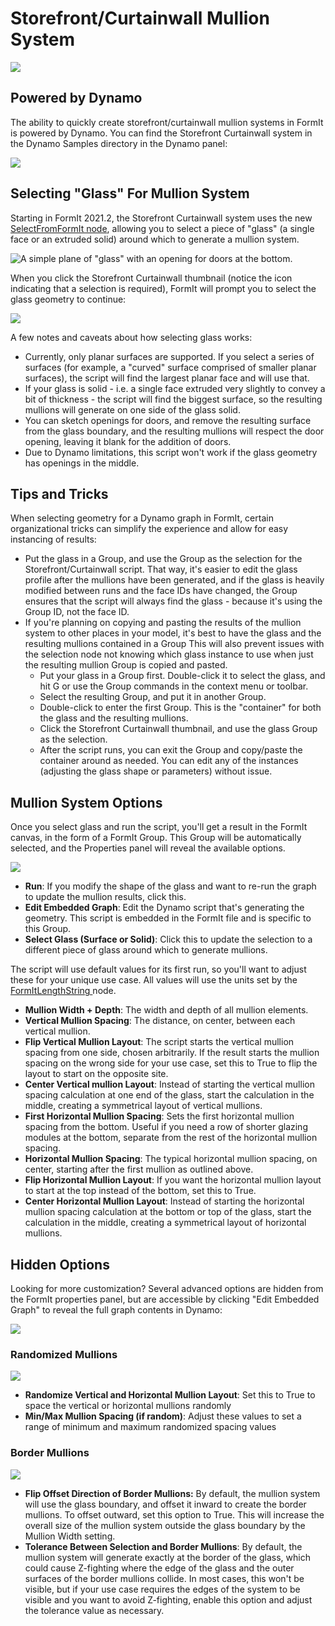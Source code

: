 # Storefront/Curtainwall Mullion System

![](../.gitbook/assets/dynamo-storefront-system-options.gif)

## Powered by Dynamo

The ability to quickly create storefront/curtainwall mullion systems in FormIt is powered by Dynamo. You can find the Storefront Curtainwall system in the Dynamo Samples directory in the Dynamo panel:

![](../.gitbook/assets/storefront-curtainwall-button.png)

## Selecting "Glass" For Mullion System

Starting in FormIt 2021.2, the Storefront Curtainwall system uses the new [SelectFromFormIt node](https://formit.autodesk.com/page/formit-dynamo#dynamo-formit-nodes), allowing you to select a piece of "glass" (a single face or an extruded solid) around which to generate a mullion system.

![A simple plane of "glass" with an opening for doors at the bottom.](../.gitbook/assets/storefron-system-1\_glass-only.png)

When you click the Storefront Curtainwall thumbnail (notice the icon indicating that a selection is required), FormIt will prompt you to select the glass geometry to continue:

![](<../.gitbook/assets/storefront-curtainwall-prompt (2).png>)

A few notes and caveats about how selecting glass works:

* Currently, only planar surfaces are supported. If you select a series of surfaces (for example, a "curved" surface comprised of smaller planar surfaces), the script will find the largest planar face and will use that.
* If your glass is solid - i.e. a single face extruded very slightly to convey a bit of thickness - the script will find the biggest surface, so the resulting mullions will generate on one side of the glass solid.
* You can sketch openings for doors, and remove the resulting surface from the glass boundary, and the resulting mullions will respect the door opening, leaving it blank for the addition of doors.
* Due to Dynamo limitations, this script won't work if the glass geometry has openings in the middle.

## Tips and Tricks

When selecting geometry for a Dynamo graph in FormIt, certain organizational tricks can simplify the experience and allow for easy instancing of results:

* Put the glass in a Group, and use the Group as the selection for the Storefront/Curtainwall script. That way, it's easier to edit the glass profile after the mullions have been generated, and if the glass is heavily modified between runs and the face IDs have changed, the Group ensures that the script will always find the glass - because it's using the Group ID, not the face ID.
* If you're planning on copying and pasting the results of the mullion system to other places in your model, it's best to have the glass and the resulting mullions contained in a Group This will also prevent issues with the selection node not knowing which glass instance to use when just the resulting mullion Group is copied and pasted.
  * Put your glass in a Group first. Double-click it to select the glass, and hit G or use the Group commands in the context menu or toolbar.
  * Select the resulting Group, and put it in another Group.
  * Double-click to enter the first Group. This is the "container" for both the glass and the resulting mullions.
  * Click the Storefront Curtainwall thumbnail, and use the glass Group as the selection.
  * After the script runs, you can exit the Group and copy/paste the container around as needed. You can edit any of the instances (adjusting the glass shape or parameters) without issue.

## Mullion System Options

Once you select glass and run the script, you'll get a result in the FormIt canvas, in the form of a FormIt Group. This Group will be automatically selected, and the Properties panel will reveal the available options.

![](<../.gitbook/assets/storefront-curtainwall-parameters (1).png>)

* **Run**: If you modify the shape of the glass and want to re-run the graph to update the mullion results, click this.
* **Edit Embedded Graph**: Edit the Dynamo script that's generating the geometry. This script is embedded in the FormIt file and is specific to this Group.
* **Select Glass (Surface or Solid)**: Click this to update the selection to a different piece of glass around which to generate mullions.

The script will use default values for its first run, so you'll want to adjust these for your unique use case. All values will use the units set by the [FormItLengthString ](https://formit.autodesk.com/page/formit-dynamo/#dynamo-formit-nodes)node.

* **Mullion Width + Depth**: The width and depth of all mullion elements.
* **Vertical Mullion Spacing**: The distance, on center, between each vertical mullion.
* **Flip Vertical Mullion Layout**: The script starts the vertical mullion spacing from one side, chosen arbitrarily. If the result starts the mullion spacing on the wrong side for your use case, set this to True to flip the layout to start on the opposite site.
* **Center Vertical mullion Layout**: Instead of starting the vertical mullion spacing calculation at one end of the glass, start the calculation in the middle, creating a symmetrical layout of vertical mullions.
* **First Horizontal Mullion Spacing**: Sets the first horizontal mullion spacing from the bottom. Useful if you need a row of shorter glazing modules at the bottom, separate from the rest of the horizontal mullion spacing.
* **Horizontal Mullion Spacing**: The typical horizontal mullion spacing, on center, starting after the first mullion as outlined above.
* **Flip Horizontal Mullion Layout**: If you want the horizontal mullion layout to start at the top instead of the bottom, set this to True.
* **Center Horizontal Mullion Layout**: Instead of starting the horizontal mullion spacing calculation at the bottom or top of the glass, start the calculation in the middle, creating a symmetrical layout of horizontal mullions.

## Hidden Options

Looking for more customization? Several advanced options are hidden from the FormIt properties panel, but are accessible by clicking "Edit Embedded Graph" to reveal the full graph contents in Dynamo:

![](../.gitbook/assets/dynamo-edit-embedded-graph.png)

### Randomized Mullions

![](../.gitbook/assets/storefront-curtainwall-random-verticals.png)

* **Randomize Vertical and Horizontal Mullion Layout**: Set this to True to space the vertical or horizontal mullions randomly
* **Min/Max Mullion Spacing (if random)**: Adjust these values to set a range of minimum and maximum randomized spacing values

### Border Mullions

![](../.gitbook/assets/storefront-curtainwall-border-mullion-options.png)

* **Flip Offset Direction of Border Mullions:** By default, the mullion system will use the glass boundary, and offset it inward to create the border mullions. To offset outward, set this option to True. This will increase the overall size of the mullion system outside the glass boundary by the Mullion Width setting.
* **Tolerance Between Selection and Border Mullions**: By default, the mullion system will generate exactly at the border of the glass, which could cause Z-fighting where the edge of the glass and the outer surfaces of the border mullions collide. In most cases, this won't be visible, but if your use case requires the edges of the system to be visible and you want to avoid Z-fighting, enable this option and adjust the tolerance value as necessary.
